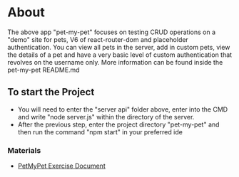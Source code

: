 # About
The above app "pet-my-pet" focuses on testing CRUD operations on a "demo" site for pets, V6 of react-router-dom and placeholder authentication. You can view all pets in the server, add in custom pets, view the details of a pet and have a very basic level of custom authentication that revolves on the username only. More information can be found inside the pet-my-pet README.md

## To start the Project
- You will need to enter the "server api" folder above, enter into the CMD and write "node server.js" within the directory of the server.
- After the previous step, enter the project directory "pet-my-pet" and then run the command "npm start" in your preferred ide

### Materials
- [PetMyPet Exercise Document](https://github.com/TheStormWeaver/Front-End/files/7576405/PetMyPet.-.docx)
